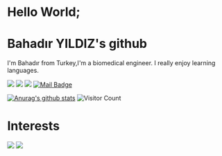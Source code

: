 
# Hello World;
# Bahadır YILDIZ's github
I'm Bahadır from Turkey,I'm a biomedical engineer. I really enjoy learning languages.

[![](https://img.shields.io/badge/twitter-%231DA1F2.svg?&style=for-the-badge&logo=twitter&logoColor=white)](https://twitter.com/BahadrYldzzz)
[![](https://img.shields.io/badge/linkedin-%230077B5.svg?&style=for-the-badge&logo=linkedin&logoColor=white)](https://www.linkedin.com/in/bahadır-yıldız-8b8349174/)
[![](https://img.shields.io/badge/instagram-%23E4405F.svg?&style=for-the-badge&logo=instagram&logoColor=white)](https://instagram.com/bahadiryildiz8)
[![Mail Badge](https://img.shields.io/badge/bahadiryldz34441@gmail.com-c14438?style=for-the-badge&logo=Gmail&logoColor=white&link=mailto:bahadiryldz34441@gmail.com)](mailto:bahadiryldz34441@gmail.com)

[![Anurag's github stats](https://github-readme-stats.vercel.app/api?username=bahadiryldz)]()
![Visitor Count](https://profile-counter.glitch.me/bahadiryldz/count.svg)

# Interests
[![](https://img.shields.io/badge/python-fb8532?style=for-the-badge&logo=python)]()
[![](https://img.shields.io/badge/keras-cD1?style=for-the-badge&logo=keras)]()
